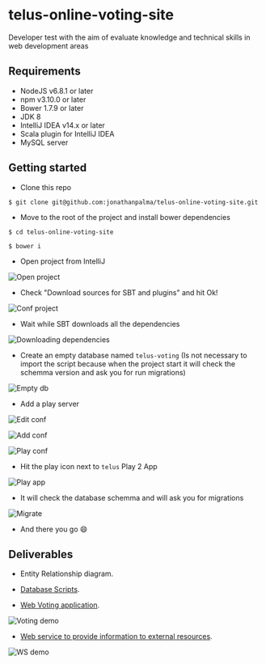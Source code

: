 # telus-online-voting-site

Developer test with the aim of evaluate knowledge and technical skills in web development areas


## Requirements

- NodeJS v6.8.1 or later
- npm v3.10.0 or later
- Bower 1.7.9 or later
- JDK 8
- IntelliJ IDEA v14.x or later
- Scala plugin for IntelliJ IDEA
- MySQL server

## Getting started

- Clone this repo

`$ git clone git@github.com:jonathanpalma/telus-online-voting-site.git`


- Move to the root of the project and install bower dependencies

`$ cd telus-online-voting-site`

`$ bower i`


- Open project from IntelliJ 

![Open project](https://github.com/jonathanpalma/telus-online-voting-site/blob/master/README/open-project.png)


- Check "Download sources for SBT and plugins" and hit Ok!

![Conf project](https://github.com/jonathanpalma/telus-online-voting-site/blob/master/README/conf-project.png)


- Wait while SBT downloads all the dependencies

![Downloading dependencies](https://github.com/jonathanpalma/telus-online-voting-site/blob/master/README/download-dependencies.png)


- Create an empty database named `telus-voting` (Is not necessary to import the script because when the project start it will check the schemma version and ask you for run migrations)

![Empty db](https://github.com/jonathanpalma/telus-online-voting-site/blob/master/README/empty-db.png)


- Add a play server

![Edit conf](https://github.com/jonathanpalma/telus-online-voting-site/blob/master/README/edit-conf.png)

![Add conf](https://github.com/jonathanpalma/telus-online-voting-site/blob/master/README/add-conf.png)

![Play conf](https://github.com/jonathanpalma/telus-online-voting-site/blob/master/README/play-conf.png)


- Hit the play icon next to `telus` Play 2 App

![Play app](https://github.com/jonathanpalma/telus-online-voting-site/blob/master/README/play-start.png)


- It will check the database schemma and will ask you for migrations

![Migrate](https://github.com/jonathanpalma/telus-online-voting-site/blob/master/README/db-migrate.png)


- And there you go :smile:

## Deliverables

- Entity Relationship diagram.


- [Database Scripts](https://github.com/jonathanpalma/telus-online-voting-site/tree/master/project/conf/db/migration/default).


- [Web Voting application](https://github.com/jonathanpalma/telus-online-voting-site/tree/master/project).

![Voting demo](https://github.com/jonathanpalma/telus-online-voting-site/blob/master/README/voting-demo.png)


- [Web service to provide information to external resources](https://github.com/jonathanpalma/telus-online-voting-site/blob/master/project/app/controllers/web/Api.java).

![WS demo](https://github.com/jonathanpalma/telus-online-voting-site/blob/master/README/ws-demo.png)
